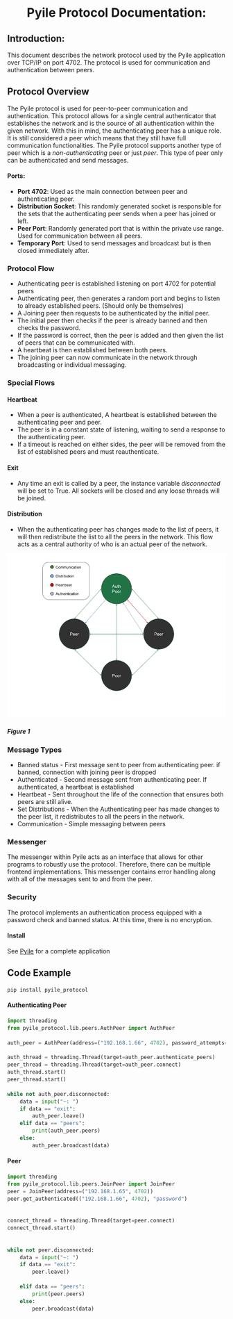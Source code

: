 <h1 style="text-align:center;">Pyile Protocol Documentation:</h1>
<h2>Introduction:</h2>
<p>
This document describes the network protocol used by the Pyile application over TCP/IP on port 4702. 
The protocol is used for communication and authentication between peers. 
</p>

<h2>Protocol Overview</h2>
<p>
The Pyile protocol is used for peer-to-peer communication and authentication. This protocol allows for a single central 
authenticator that establishes the network and is the source of all authentication within the given network. With this in mind,
the authenticating peer has a unique role. It is still considered a peer which means that they still have full communication
functionalities. The Pyile protocol supports another type of peer which is a <i>non-authenticating</i> peer or just <i>peer</i>.
This type of peer only can be authenticated and send messages.
</p>

<h4>Ports:</h4>
<ul>
    <li><b>Port 4702</b>: Used as the main connection between peer and authenticating peer.</li>
	<li>
		<b>Distribution Socket</b>: This randomly generated socket is responsible for the sets that the authenticating peer sends when a peer has joined or left.
	</li>
    <li>
		<b>Peer Port</b>: Randomly generated port that is within the private use range. Used for communication between all peers.
	</li>
    <li>
		<b>Temporary Port</b>: Used to send messages and broadcast but is then closed immediately after.
    </li>
</ul>


<h3>Protocol Flow</h3>

* Authenticating peer is established listening on port 4702 for potential peers
* Authenticating peer, then generates a random port and begins to listen to already established peers. (Should only be themselves)
* A Joining peer then requests to be authenticated by the initial peer.
* The initial peer then checks if the peer is already banned and then checks the password.
* If the password is correct, then the peer is added and then given the list of peers that can be communicated with.
* A heartbeat is then established between both peers.
* The joining peer can now communicate in the network through broadcasting or individual messaging.

<h3>Special Flows</h3>

<h4>Heartbeat</h4>

* When a peer is authenticated, A heartbeat is established between the authenticating peer and peer.
* The peer is in a constant state of listening, waiting to send a response to the authenticating peer.
* If a timeout is reached on either sides, the peer will be removed from the list of established peers and must reauthenticate.

<h4>Exit</h4>

* Any time an exit is called by a peer, the instance variable <i>disconnected</i> will be set to True. All sockets will be closed and any loose threads will be joined.

<h4>Distribution</h4>

* When the authenticating peer has changes made to the list of peers, it will then redistribute the list to all the peers in the network. This flow acts as a central authority of who is an actual peer of the network.

<div></div>
<img src="https://github.com/nburnet1/img/blob/main/peer1.png"/>
<h5><i>Figure 1</i></h5>

<h3>Message Types</h3>

* Banned status - First message sent to peer from authenticating peer. if banned, connection with joining peer is dropped
* Authenticated - Second message sent from authenticating peer. If authenticated, a heartbeat is established
* Heartbeat - Sent throughout the life of the connection that ensures both peers are still alive.
* Set Distributions - When the Authenticating peer has made changes to the peer list, it redistributes to all the peers in the network.
* Communication - Simple messaging between peers

<h3>Messenger</h3>
<p>
The messenger within Pyile acts as an interface that allows for other programs to robustly use the protocol. Therefore, there can be multiple frontend implementations. This messenger contains error handling along with all of the messages sent to and from the peer. 
</p>


<h3>Security</h3>
<p>
The protocol implements an authentication process equipped with a password check and banned status. At this time, there is no encryption.
</p>



<h4>Install</h4>
<div>See <a href="https://github.com/nburnet1/pyile"> Pyile</a> for a complete application</div>

<h2>Code Example</h2>

```
pip install pyile_protocol
```

<h4>Authenticating Peer</h4>

```python
import threading
from pyile_protocol.lib.peers.AuthPeer import AuthPeer

auth_peer = AuthPeer(address=("192.168.1.66", 4702), password_attempts=1, password="password")

auth_thread = threading.Thread(target=auth_peer.authenticate_peers)
peer_thread = threading.Thread(target=auth_peer.connect)
auth_thread.start()
peer_thread.start()

while not auth_peer.disconnected:
    data = input("~: ")
    if data == "exit":
        auth_peer.leave()
    elif data == "peers":
        print(auth_peer.peers)
    else:
        auth_peer.broadcast(data)
```
<h4>Peer</h4>

```python
import threading
from pyile_protocol.lib.peers.JoinPeer import JoinPeer
peer = JoinPeer(address=("192.168.1.65", 4702))
peer.get_authenticated(("192.168.1.66", 4702), "password")


connect_thread = threading.Thread(target=peer.connect)
connect_thread.start()


while not peer.disconnected:
    data = input("~: ")
    if data == "exit":
        peer.leave()

    elif data == "peers":
        print(peer.peers)
    else:
        peer.broadcast(data)
```
